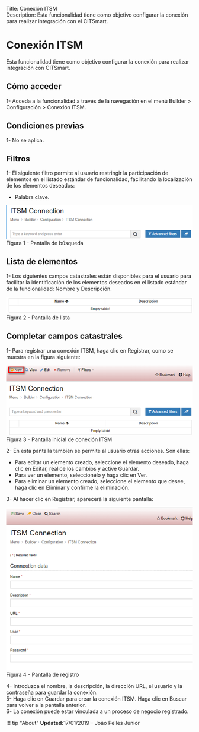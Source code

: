 Title: Conexión ITSM  
Description: Esta funcionalidad tiene como objetivo configurar la conexión para realizar integración con el CITSmart.    
# Conexión ITSM    

Esta funcionalidad tiene como objetivo configurar la conexión para realizar integración con CITSmart.    

## Cómo acceder 

1- Acceda a la funcionalidad a través de la navegación en el menú Builder > Configuración > Conexión ITSM.   

## Condiciones previas 

1- No se aplica.   

## Filtros  

1- El siguiente filtro permite al usuario restringir la participación de elementos en el listado estándar 
   de funcionalidad, facilitando la localización de los elementos deseados:  
  - Palabra clave.  

![Screenshot](images/ITSM-Search.png)   
Figura 1 - Pantalla de búsqueda     

## Lista de elementos

1- Los siguientes campos catastrales están disponibles para el usuario para facilitar la identificación de 
   los elementos deseados en el listado estándar de la funcionalidad: Nombre y Descripción.   
  
![Screenshot](images/ITSM-Listing.png)  
Figura 2 - Pantalla de lista     

## Completar campos catastrales

1- Para registrar una conexión ITSM, haga clic en Registrar, como se muestra en la figura siguiente:    

![Screenshot](images/ITSM-Filling.png)  
Figura 3 - Pantalla inicial de conexión ITSM   

2- En esta pantalla también se permite al usuario otras acciones. Son ellas:     
- Para editar un elemento creado, seleccione el elemento deseado, haga clic en Editar, realice los cambios y active Guardar.    
- Para ver un elemento, seleccionélo y haga clic en Ver.   
- Para eliminar un elemento creado, seleccione el elemento que desee, haga clic en Eliminar y confirme la eliminación.  

3- Al hacer clic en Registrar, aparecerá la siguiente pantalla:   

![Screenshot](images/ITSM-Registration.png)  
Figura 4 - Pantalla de registro    

4- Introduzca el nombre, la descripción, la dirección URL, el usuario y la contraseña para guardar la conexión.    
5- Haga clic en Guardar para crear la conexión ITSM. Haga clic en Buscar para volver a la pantalla anterior.  
6- La conexión puede estar vinculada a un proceso de negocio registrado.    

!!! tip "About"
    <b>Updated:</b>17/01/2019 - João Pelles Junior
